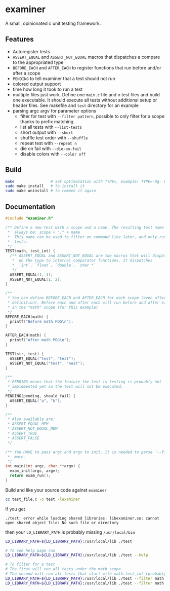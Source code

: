 # examiner

A small, opinionated c unit testing framework.

## Features

- Autoregister tests
- `ASSERT_EQUAL` and `ASSERT_NOT_EQUAL` macros that dispatches a compare to the
appropriated type
- `BEFORE_EACH` and `AFTER_EACH` to register functions that run before and/or
after a scope
- `PENDING` to tell examiner that a test should not run
- colored output support
- time how long it took to run a test
- multiple files just work. Define one `main.c` file and n test files and build
one executable. It should execute all tests without additional setup or header
files. See makefile and `test` directory for an example
- parsing argc argv for parameter options
  - filter for test with `--filter pattern`, possible to only filter for a scope
  thanks to prefix matching
  - list all tests with `--list-tests`
  - short output with `--short`
  - shuffle test order with `--shuffle`
  - repeat test with `--repeat n`
  - die on fail with `--die-on-fail`
  - disable colors with `--color off`

## Build

```bash
make                # set optimazation with TYPE=, example: TYPE=-Og. Default is: `-O2`
sudo make install   # to install it
sudo make uninstall # to remove it again
```

## Documentation

```c
#include "examiner.h"

/** Define a new test with a scope and a name. The resulting test name will then
 *  always be: scope + "." + name
 *  This name can be used to filter on command line later, and only run specific
 *  tests.
 */
TEST(math, test_int) {
  /** ASSERT_EQUAL and ASSERT_NOT_EQUAL are two macros that will dispatch based
   *  on the type to internal comparator functions. It dispatches
   *  `int`, `float`, `double`, `char *`
   */
  ASSERT_EQUAL(1, 1);
  ASSERT_NOT_EQUAL(1, 2);
}

/**
 * You can define BEFORE_EACH and AFTER_EACH for each scope (even after a test
 * definition). Before each and after each will run before and after each test
 * in the "math" scope (for this example)
 */
BEFORE_EACH(math) {
  printf("Before math POG\n");
}

AFTER_EACH(math) {
  printf("After math POG\n");
}

TEST(str, test) {
  ASSERT_EQUAL("test", "test");
  ASSERT_NOT_EQUAL("test", "nest");
}

/**
 * PENDING means that the feature the test is testing is probably not
 * implemented yet so the test will not be executed.
 */
PENDING(pending, should_fail) {
  ASSERT_EQUAL("a", "b");
}

/**
 * Also awailable are:
 * ASSERT_EQUAL_MEM
 * ASSERT_NOT_EQUAL_MEM
 * ASSERT_TRUE
 * ASSERT_FALSE
 */

/** You HAVE to pass argc and argv to init. It is needed to parse `--filter` and
 *  more.
 */
int main(int argc, char **argv) {
  exam_init(argc, argv);
  return exam_run();
}
```

Build and like your source code against `examiner`

```bash
cc test_file.c -o test -lexaminer
```

If you get
```
./test: error while loading shared libraries: libexaminer.so: cannot open shared object file: No such file or directory
```
then your `LD_LIBRARY_PATH` is probably missing `/usr/local/bin`
```bash
LD_LIBRARY_PATH=${LD_LIBRARY_PATH}:/usr/local/lib ./test

# To see help page run
LD_LIBRARY_PATH=${LD_LIBRARY_PATH}:/usr/local/lib ./test --help

# To filter for a test
# The first will run all tests under the math scope.
# The second will run all tests that start with math.test_int (probably just one)
LD_LIBRARY_PATH=${LD_LIBRARY_PATH}:/usr/local/lib ./test --filter math
LD_LIBRARY_PATH=${LD_LIBRARY_PATH}:/usr/local/lib ./test --filter math.test_int
```
